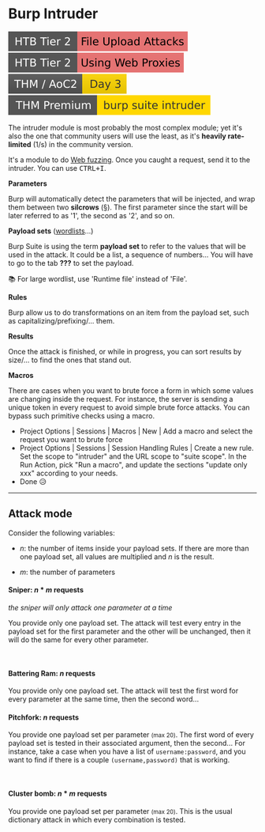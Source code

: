 # Burp Intruder

[![fileuploadattacks](../../../../../../_badges/htb/fileuploadattacks.svg)](https://academy.hackthebox.com/course/preview/file-upload-attacks)
[![usingwebproxies](../../../../../../_badges/htb/usingwebproxies.svg)](https://academy.hackthebox.com/course/preview/using-web-proxies)
[![adventofcyber2](../../../../../../_badges/thm/adventofcyber2/day3.svg)](https://tryhackme.com/room/adventofcyber2)
[![burpsuiteintruder](../../../../../../_badges/thmp/burpsuiteintruder.svg)](https://tryhackme.com/room/burpsuiteintruder)

<div class="row row-cols-lg-2"><div>

The intruder module is most probably the most complex module; yet it's also the one that community users will use the least, as it's **heavily rate-limited** (1/s) in the community version.

It's a module to do [Web fuzzing](/cybersecurity/red-team/s2.discovery/techniques/websites/fuzzing.md). Once you caught a request, send it to the intruder. You can use <kbd>CTRL+I</kbd>.

**Parameters**

Burp will automatically detect the parameters that will be injected, and wrap them between two **silcrows** (§). The first parameter since the start will be later referred to as '1', the second as '2', and so on.

**Payload sets** ([wordlists](/cybersecurity/red-team/_knowledge/topics/wordlists.md)...)

Burp Suite is using the term **payload set** to refer to the values that will be used in the attack. It could be a list, a sequence of numbers... You will have to go to the tab **???** to set the payload.

📚 For large wordlist, use 'Runtime file' instead of 'File'.
</div><div>

**Rules**

Burp allow us to do transformations on an item from the payload set, such as capitalizing/prefixing/... them.

**Results**

Once the attack is finished, or while in progress, you can sort results by size/... to find the ones that stand out.

**Macros**

There are cases when you want to brute force a form in which some values are changing inside the request. For instance, the server is sending a unique token in every request to avoid simple brute force attacks. You can bypass such primitive checks using a macro.

* Project Options | Sessions | Macros | New | Add a macro and select the request you want to brute force
* Project Options | Sessions | Session Handling Rules | Create a new rule. Set the scope to "intruder" and the URL scope to "suite scope". In the Run Action, pick "Run a macro", and update the sections "update only xxx" according to your needs.
* Done 😥

</div></div>

<hr class="sep-both">

## Attack mode

<div class="row row-cols-lg-2"><div>

Consider the following variables:

* $n$: the number of items inside your payload sets. If there are more than one payload set, all values are multiplied and $n$ is the result.

* $m$: the number of parameters

#### Sniper: $n * m$ requests

*the sniper will only attack one parameter at a time*

You provide only one payload set. The attack will test every entry in the payload set for the first parameter and the other will be unchanged, then it will do the same for every other parameter.

<br>

#### Battering Ram: $n$ requests

You provide only one payload set. The attack will test the first word for every parameter at the same time, then the second word...
</div><div>

#### Pitchfork: $n$ requests

You provide one payload set per parameter <small>(max 20)</small>. The first word of every payload set is tested in their associated argument, then the second... For instance, take a case when you have a list of `username:password`, and you want to find if there is a couple `(username,password)` that is working.

<br>

#### Cluster bomb: $n * m$ requests

You provide one payload set per parameter <small>(max 20)</small>. This is the usual dictionary attack in which every combination is tested.
</div></div>